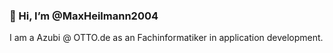 ### 👋 Hi, I’m @MaxHeilmann2004

I am a Azubi @ OTTO.de as an Fachinformatiker in application development.
